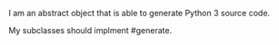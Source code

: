 I am an abstract object that is able to generate Python 3 source code.

My subclasses should implment #generate.